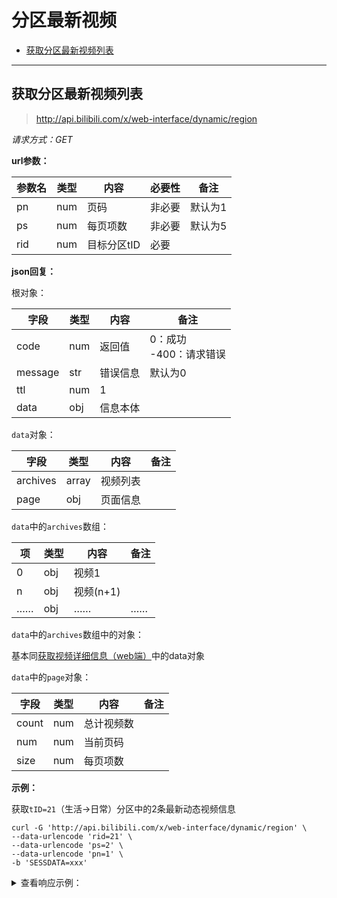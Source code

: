 # 分区最新视频

- [获取分区最新视频列表](#获取分区最新视频列表)

---

## 获取分区最新视频列表

> http://api.bilibili.com/x/web-interface/dynamic/region

*请求方式：GET*

**url参数：**

| 参数名 | 类型 | 内容        | 必要性 | 备注    |
| ------ | ---- | ----------- | ------ | ------- |
| pn     | num  | 页码        | 非必要 | 默认为1 |
| ps     | num  | 每页项数    | 非必要 | 默认为5 |
| rid    | num  | 目标分区tID | 必要   |         |

**json回复：**

根对象：

| 字段    | 类型 | 内容     | 备注                        |
| ------- | ---- | -------- | --------------------------- |
| code    | num  | 返回值   | 0：成功<br />-400：请求错误 |
| message | str  | 错误信息 | 默认为0                     |
| ttl     | num  | 1        |                             |
| data    | obj  | 信息本体 |                             |

`data`对象：

| 字段     | 类型   | 内容     | 备注 |
| -------- | ------ | -------- | ---- |
| archives | array | 视频列表 |      |
| page     | obj    | 页面信息 |      |

`data`中的`archives`数组：

| 项   | 类型 | 内容      | 备注 |
| ---- | ---- | --------- | ---- |
| 0    | obj  | 视频1     |      |
| n    | obj  | 视频(n+1) |      |
| ……   | obj  | ……        | ……   |

`data`中的`archives`数组中的对象：

基本同[获取视频详细信息（web端）](/video/info.md#获取视频详细信息（web端）)中的data对象

`data`中的`page`对象：

| 字段  | 类型 | 内容       | 备注 |
| ----- | ---- | ---------- | ---- |
| count | num  | 总计视频数 |      |
| num   | num  | 当前页码   |      |
| size  | num  | 每页项数   |      |

**示例：**

获取`tID=21`（生活->日常）分区中的2条最新动态视频信息

```shell
curl -G 'http://api.bilibili.com/x/web-interface/dynamic/region' \
--data-urlencode 'rid=21' \
--data-urlencode 'ps=2' \
--data-urlencode 'pn=1' \
-b 'SESSDATA=xxx'
```

<details>
<summary>查看响应示例：</summary>

```json
{
	"code": 0,
	"message": "0",
	"ttl": 1,
	"data": {
		"page": {
			"num": 1,
			"size": 2,
			"count": 189
		},
		"archives": [{
			"aid": 56998612,
			"videos": 24,
			"tid": 21,
			"tname": "日常",
			"copyright": 1,
			"pic": "http://i2.hdslb.com/bfs/archive/76536be425ed98ba1f1b9aef1ada3a09f94c9f04.jpg",
			"title": "操控百万UP主的一天！",
			"pubdate": 1562568733,
			"ctime": 1561624175,
			"desc": "拍这个视频还挺辛苦的，希望大家喜欢的话给个三连叭！",
			"state": 0,
			"attribute": 536887424,
			"duration": 1864,
			"rights": {
				"bp": 0,
				"elec": 0,
				"download": 0,
				"movie": 0,
				"pay": 0,
				"hd5": 0,
				"no_reprint": 1,
				"autoplay": 0,
				"ugc_pay": 0,
				"is_cooperation": 0,
				"ugc_pay_preview": 0,
				"no_background": 0
			},
			"owner": {
				"mid": 2206456,
				"name": "花少北丶",
				"face": "http://i1.hdslb.com/bfs/face/86ef6895a8f88c80f2885e7eb9ba7989db437b93.jpg"
			},
			"stat": {
				"aid": 56998612,
				"view": 2863604,
				"danmaku": 82588,
				"reply": 5502,
				"favorite": 65471,
				"coin": 104905,
				"share": 5815,
				"now_rank": 0,
				"his_rank": 12,
				"like": 165638,
				"dislike": 0
			},
			"dynamic": "你想看的这里都有！",
			"cid": 99548502,
			"dimension": {
				"width": 1920,
				"height": 1080,
				"rotate": 0
			},
			"bvid": "BV1Wx411d7jX"
		}, {
			"aid": 837503204,
			"videos": 1,
			"tid": 21,
			"tname": "日常",
			"copyright": 1,
			"pic": "http://i1.hdslb.com/bfs/archive/7025827d8dbfc6139a2d066daa51a08897282534.jpg",
			"title": "“都是小人物，就别说什么大话了，活着就行”",
			"pubdate": 1585264054,
			"ctime": 1585264054,
			"desc": "每一位用心生活的小人物，都是各自生活中不平凡的英雄！",
			"state": 0,
			"attribute": 16512,
			"duration": 295,
			"mission_id": 12868,
			"rights": {
				"bp": 0,
				"elec": 0,
				"download": 0,
				"movie": 0,
				"pay": 0,
				"hd5": 0,
				"no_reprint": 1,
				"autoplay": 1,
				"ugc_pay": 0,
				"is_cooperation": 0,
				"ugc_pay_preview": 0,
				"no_background": 0
			},
			"owner": {
				"mid": 350928606,
				"name": "彼岸的岛",
				"face": "http://i2.hdslb.com/bfs/face/9814b8b6defc045aa07c3bb08e8a30e63afd9f3e.jpg"
			},
			"stat": {
				"aid": 837503204,
				"view": 142239,
				"danmaku": 602,
				"reply": 702,
				"favorite": 4728,
				"coin": 4712,
				"share": 917,
				"now_rank": 0,
				"his_rank": 0,
				"like": 7700,
				"dislike": 0
			},
			"dynamic": "#全能打卡挑战##正能量##感人#",
			"cid": 169901162,
			"dimension": {
				"width": 1280,
				"height": 720,
				"rotate": 0
			},
			"bvid": "BV1cg4y1a7tB"
		}]
	}
}
```

</details>
